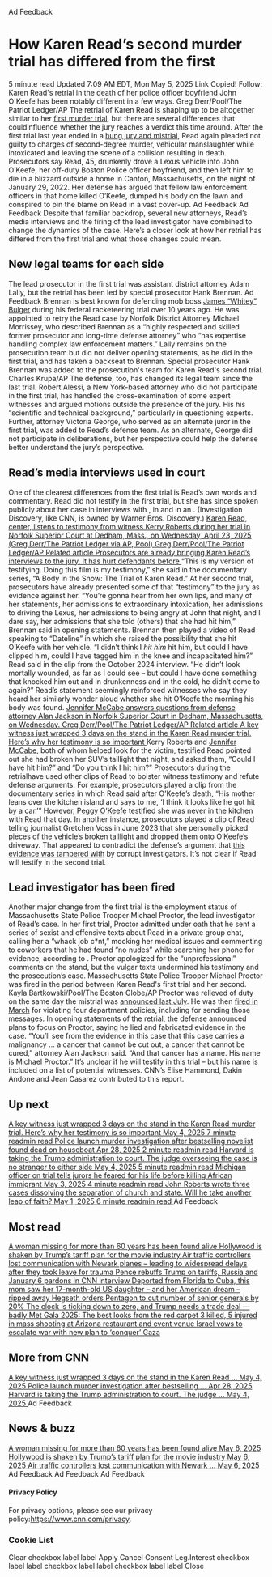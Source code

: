 Ad Feedback
#  How Karen Read’s second murder trial has differed from the first 
5 minute read 
Updated 7:09 AM EDT, Mon May 5, 2025 
Link Copied! 
Follow:
Karen Read's retrial in the death of her police officer boyfriend John O'Keefe has been notably different in a few ways.
Greg Derr/Pool/The Patriot Ledger/AP
The retrial of Karen Read is shaping up to be altogether similar to her [first murder trial](https://www.cnn.com/2025/04/21/us/karen-read-trial-timeline), but there are several differences that couldinfluence whether the jury reaches a verdict this time around. 
After the first trial last year ended in a [hung jury and mistrial](https://www.cnn.com/2025/04/21/us/karen-read-trial-timeline), Read again pleaded not guilty to charges of second-degree murder, vehicular manslaughter while intoxicated and leaving the scene of a collision resulting in death. 
Prosecutors say Read, 45, drunkenly drove a Lexus vehicle into John O’Keefe, her off-duty Boston Police officer boyfriend, and then left him to die in a blizzard outside a home in Canton, Massachusetts, on the night of January 29, 2022. Her defense has argued that fellow law enforcement officers in that home killed O’Keefe, dumped his body on the lawn and conspired to pin the blame on Read in a vast cover-up. 
Ad Feedback
Ad Feedback
Despite that familiar backdrop, several new attorneys, Read’s media interviews and the firing of the lead investigator have combined to change the dynamics of the case. 
Here’s a closer look at how her retrial has differed from the first trial and what those changes could mean. 
##  New legal teams for each side 
The lead prosecutor in the first trial was assistant district attorney Adam Lally, but the retrial has been led by special prosecutor Hank Brennan. 
Ad Feedback
Brennan is best known for defending mob boss [James “Whitey” Bulger](https://www.cnn.com/2013/11/14/justice/whitey-bulger-sentencing/) during his federal racketeering trial over 10 years ago. He was appointed to retry the Read case by Norfolk District Attorney Michael Morrissey, who described Brennan as a “highly respected and skilled former prosecutor and long-time defense attorney” who “has expertise handling complex law enforcement matters.” 
Lally remains on the prosecution team but did not deliver opening statements, as he did in the first trial, and has taken a backseat to Brennan. 
Special prosecutor Hank Brennan was added to the prosecution's team for Karen Read's second trial.
Charles Krupa/AP
The defense, too, has changed its legal team since the last trial. 
Robert Alessi, a New York-based attorney who did not participate in the first trial, has handled the cross-examination of some expert witnesses and argued motions outside the presence of the jury. His his “scientific and technical background,” particularly in questioning experts. 
Further, attorney Victoria George, who served as an alternate juror in the first trial, was added to Read’s defense team. As an alternate, George did not participate in deliberations, but her perspective could help the defense better understand the jury’s perspective. 
##  Read’s media interviews used in court 
One of the clearest differences from the first trial is Read’s own words and commentary. 
Read did not testify in the first trial, but she has since spoken publicly about her case in interviews with , in and in an . (Investigation Discovery, like CNN, is owned by Warner Bros. Discovery.) 
[ Karen Read, center, listens to testimony from witness Kerry Roberts during her trial in Norfolk Superior Court at Dedham, Mass., on Wednesday, April 23, 2025 (Greg Derr/The Patriot Ledger via AP, Pool) Greg Derr/Pool/The Patriot Ledger/AP Related article Prosecutors are already bringing Karen Read’s interviews to the jury. It has hurt defendants before ](https://edition.cnn.com/2025/04/27/us/karen-read-trial-interviews-prosecutors)
“This is my version of testifying. Doing this film is my testimony,” she said in the documentary series, “A Body in the Snow: The Trial of Karen Read.” 
At her second trial, prosecutors have already presented some of that “testimony” to the jury as evidence against her. 
“You’re gonna hear from her own lips, and many of her statements, her admissions to extraordinary intoxication, her admissions to driving the Lexus, her admissions to being angry at John that night, and I dare say, her admissions that she told (others) that she had hit him,” Brennan said in opening statements. 
Brennan then played a video of Read speaking to “Dateline” in which she raised the possibility that she hit O’Keefe with her vehicle. 
“I didn’t think I _hit him_ hit him, but could I have clipped him, could I have tagged him in the knee and incapacitated him?” Read said in the clip from the October 2024 interview. “He didn’t look mortally wounded, as far as I could see – but could I have done something that knocked him out and in drunkenness and in the cold, he didn’t come to again?” 
Read’s statement seemingly reinforced witnesses who say they heard her similarly wonder aloud whether she hit O’Keefe the morning his body was found. 
[ Jennifer McCabe answers questions from defense attorney Alan Jackson in Norfolk Superior Court in Dedham, Massachusetts, on Wednesday. Greg Derr/Pool/The Patriot Ledger/AP Related article A key witness just wrapped 3 days on the stand in the Karen Read murder trial. Here’s why her testimony is so important ](https://edition.cnn.com/2025/05/04/us/karen-read-trial-jennifer-mccabe)
Kerry Roberts and [Jennifer McCabe](https://www.cnn.com/2025/05/04/us/karen-read-trial-jennifer-mccabe), both of whom helped look for the victim, testified Read pointed out she had broken her SUV’s taillight that night, and asked them, “Could I have hit him?” and “Do you think I hit him?” 
Prosecutors during the retrialhave used other clips of Read to bolster witness testimony and refute defense arguments. 
For example, prosecutors played a clip from the documentary series in which Read said after O’Keefe’s death, “His mother leans over the kitchen island and says to me, ‘I think it looks like he got hit by a car.’” However, [Peggy O’Keefe](https://www.cnn.com/2024/08/27/us/karen-read-okeefe-family-lawsuit/index.html) testified she was never in the kitchen with Read that day. 
In another instance, prosecutors played a clip of Read telling journalist Gretchen Voss in June 2023 that she personally picked pieces of the vehicle’s broken taillight and dropped them onto O’Keefe’s driveway. That appeared to contradict the defense’s argument that [this evidence was tampered with](https://www.cnn.com/us/live-news/karen-read-trial-04-22-25#cm9snewku00193b6mfy8dea6c) by corrupt investigators. 
It’s not clear if Read will testify in the second trial. 
##  Lead investigator has been fired 
Another major change from the first trial is the employment status of Massachusetts State Police Trooper Michael Proctor, the lead investigator of Read’s case. 
In her first trial, Proctor admitted under oath that he sent a series of sexist and offensive texts about Read in a private group chat, calling her a “whack job c*nt,” mocking her medical issues and commenting to coworkers that he had found “no nudes” while searching her phone for evidence, according to . 
Proctor apologized for the “unprofessional” comments on the stand, but the vulgar texts undermined his testimony and the prosecution’s case. 
Massachusetts State Police Trooper Michael Proctor was fired in the period between Karen Read's first trial and her second.
Kayla Bartkowski/Pool/The Boston Globe/AP
Proctor was relieved of duty on the same day the mistrial was [announced last July](https://www.cnn.com/2025/04/21/us/karen-read-trial-timeline). He was then [fired in March](https://www.cnn.com/2025/04/21/us/karen-read-trial-timeline/index.html) for violating four department policies, including for sending those messages. 
In opening statements of the retrial, the defense announced plans to focus on Proctor, saying he lied and fabricated evidence in the case. 
“You’ll see from the evidence in this case that this case carries a malignancy … a cancer that cannot be cut out, a cancer that cannot be cured,” attorney Alan Jackson said. “And that cancer has a name. His name is Michael Proctor.” 
It’s unclear if he will testify in this trial – but his name is included on a list of potential witnesses. 
CNN’s Elise Hammond, Dakin Andone and Jean Casarez contributed to this report. 
## Up next
[ A key witness just wrapped 3 days on the stand in the Karen Read murder trial. Here’s why her testimony is so important May 4, 2025  7 minute readmin read ](https://www.cnn.com/2025/05/04/us/karen-read-trial-jennifer-mccabe?iid=cnn_buildContentRecirc_end_recirc)
[ Police launch murder investigation after bestselling novelist found dead on houseboat Apr 28, 2025  2 minute readmin read ](https://www.cnn.com/2025/04/28/europe/german-novelist-murdered-houseboat-scli-intl/index.html?iid=cnn_buildContentRecirc_end_recirc)
[ Harvard is taking the Trump administration to court. The judge overseeing the case is no stranger to either side May 4, 2025  5 minute readmin read ](https://www.cnn.com/2025/05/04/us/allison-dale-burroughs-judge-harvard-trump?iid=cnn_buildContentRecirc_end_recirc)
[ Michigan officer on trial tells jurors he feared for his life before killing African immigrant May 3, 2025  4 minute readmin read ](https://www.cnn.com/2025/05/02/us/christopher-schurr-patrick-lyoya-trial?iid=cnn_buildContentRecirc_end_recirc)
[ John Roberts wrote three cases dissolving the separation of church and state. Will he take another leap of faith? May 1, 2025  6 minute readmin read ](https://www.cnn.com/2025/05/01/politics/john-roberts-church-state-catholic-charter-school/index.html?iid=cnn_buildContentRecirc_end_recirc)
Ad Feedback
## Most read
[ A woman missing for more than 60 years has been found alive ](https://www.cnn.com/2025/05/05/us/audrey-backeberg-missing-found-alive?iid=cnn_buildContentRecirc_end_recirc)
[ Hollywood is shaken by Trump’s tariff plan for the movie industry ](https://www.cnn.com/2025/05/05/media/movie-tariffs-trump-hollywood?iid=cnn_buildContentRecirc_end_recirc)
[ Air traffic controllers lost communication with Newark planes – leading to widespread delays after they took leave for trauma ](https://www.cnn.com/2025/05/05/us/newark-airport-additional-flight-delays?iid=cnn_buildContentRecirc_end_recirc)
[ Pence rebuffs Trump on tariffs, Russia and January 6 pardons in CNN interview ](https://www.cnn.com/2025/05/05/politics/january-6-pence-trump-tariffs-russia?iid=cnn_buildContentRecirc_end_recirc)
[ Deported from Florida to Cuba, this mom saw her 17-month-old US daughter – and her American dream – ripped away ](https://www.cnn.com/2025/05/05/americas/heidy-sanchez-cuba-mom-deported-us-daughter-intl-latam?iid=cnn_buildContentRecirc_end_recirc)
[ Hegseth orders Pentagon to cut number of senior generals by 20% ](https://www.cnn.com/2025/05/05/politics/hegseth-orders-pentagon-cut-senior-generals?iid=cnn_buildContentRecirc_end_recirc)
[ The clock is ticking down to zero, and Trump needs a trade deal — badly ](https://www.cnn.com/2025/05/05/business/trade-war-deal-trump?iid=cnn_buildContentRecirc_end_recirc)
[ Met Gala 2025: The best looks from the red carpet ](https://www.cnn.com/2025/05/05/style/met-gala-2025-red-carpet-fashion?iid=cnn_buildContentRecirc_end_recirc)
[ 3 killed, 5 injured in mass shooting at Arizona restaurant and event venue ](https://www.cnn.com/2025/05/05/us/shooting-glendale-arizona-multiple-injured-hnk?iid=cnn_buildContentRecirc_end_recirc)
[ Israel vows to escalate war with new plan to ‘conquer’ Gaza ](https://www.cnn.com/2025/05/05/middleeast/israel-gaza-expansion-hnk-intl?iid=cnn_buildContentRecirc_end_recirc)
## More from CNN
[ A key witness just wrapped 3 days on the stand in the Karen Read ... May 4, 2025  ](https://www.cnn.com/2025/05/04/us/karen-read-trial-jennifer-mccabe?iid=cnn_buildContentRecirc_end_recirc)
[ Police launch murder investigation after bestselling ... Apr 28, 2025  ](https://www.cnn.com/2025/04/28/europe/german-novelist-murdered-houseboat-scli-intl/index.html?iid=cnn_buildContentRecirc_end_recirc)
[ Harvard is taking the Trump administration to court. The judge ... May 4, 2025  ](https://www.cnn.com/2025/05/04/us/allison-dale-burroughs-judge-harvard-trump?iid=cnn_buildContentRecirc_end_recirc)
Ad Feedback
## News & buzz
[ A woman missing for more than 60 years has been found alive May 6, 2025  ](https://www.cnn.com/2025/05/05/us/audrey-backeberg-missing-found-alive?iid=cnn_buildContentRecirc_end_recirc)
[ Hollywood is shaken by Trump’s tariff plan for the movie industry May 6, 2025  ](https://www.cnn.com/2025/05/05/media/movie-tariffs-trump-hollywood?iid=cnn_buildContentRecirc_end_recirc)
[ Air traffic controllers lost communication with Newark ... May 6, 2025  ](https://www.cnn.com/2025/05/05/us/newark-airport-additional-flight-delays?iid=cnn_buildContentRecirc_end_recirc)
Ad Feedback
Ad Feedback
Ad Feedback
#### Privacy Policy
For privacy options, please see our privacy policy:<https://www.cnn.com/privacy>.
### Cookie List
Clear
checkbox label label
Apply Cancel
Consent Leg.Interest
checkbox label label
checkbox label label
checkbox label label
Close
